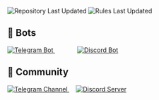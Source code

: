 ![Repository Last Updated](https://img.shields.io/badge/Repository_last_updated-2025.04.02-green) ![Rules Last Updated](https://img.shields.io/badge/Rules_last_updated-2024.10.08-green)

## 🤖 Bots

<p align="left">
  <a href="https://t.me/darateria_bot" style="margin-right: 50px;">
    <img src="https://img.shields.io/badge/Telegram_Bot-2CA5E0?style=for-the-badge&logo=telegram&logoColor=white" alt="Telegram Bot">
  </a>
  <a href="https://discord.com/invite/QqY5GdUTXw">
    <img src="https://img.shields.io/badge/Discord_Bot-5865F2?style=for-the-badge&logo=discord&logoColor=white" alt="Discord Bot">
  </a>
</p>

## 👥 Community

<p align="left">
  <a href="https://t.me/your_telegram_channel" style="margin-right: 15px;">
    <img src="https://img.shields.io/badge/Telegram_Channel-2CA5E0?style=for-the-badge&logo=telegram&logoColor=white" alt="Telegram Channel">
  </a>
  <a href="https://discord.com/invite/QqY5GdUTXw">
    <img src="https://img.shields.io/badge/Join_our_Discord-5865F2?style=for-the-badge&logo=discord&logoColor=white" alt="Discord Server">
  </a>
</p>
